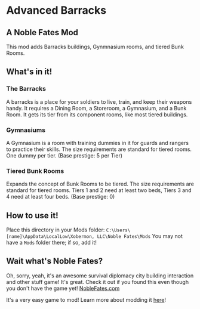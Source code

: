 # Advanced Barracks
## A Noble Fates Mod
This mod adds Barracks buildings, Gynmnasium rooms, and tiered Bunk Rooms.

## What's in it!

### The Barracks
A barracks is a place for your soldiers to live, train, and keep their weapons
handy. It requires a Dining Room, a Storeroom, a Gymnasium, and a Bunk Room. It
gets its tier from its component rooms, like most tiered buildings.

### Gymnasiums
A Gymnasium is a room with training dummies in it for guards and rangers to
practice their skills. The size requirements are standard for tiered rooms. One
dummy per tier. (Base prestige: 5 per Tier)

### Tiered Bunk Rooms
Expands the concept of Bunk Rooms to be tiered. The size requirements are
standard for tiered rooms. Tiers 1 and 2 need at least two beds, Tiers 3 and 4
need at least four beds. (Base prestige: 0)

## How to use it!

Place this directory in your Mods folder:
`C:\Users\[name]\AppData\LocalLow\Xobermon, LLC\Noble Fates\Mods`
You may not have a `Mods` folder there; if so, add it!

## Wait what's Noble Fates?

Oh, sorry, yeah, it's an awesome survival diplomacy city building interaction
and other stuff game! It's great. Check it out if you found this even though
you don't have the game yet! [NobleFates.com](https://noblefates.com)

It's a very easy game to mod! Learn more about modding it [here](https://noblefates.userecho.com/en/knowledge-bases/2/articles/746-modding-noble-fates)!
